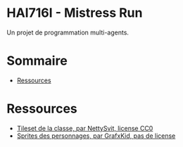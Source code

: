 # HAI716I - Mistress Run

Un projet de programmation multi-agents.

# Sommaire

* [Ressources](#ressources)

# Ressources

* [Tileset de la classe, par NettySvit, license CC0](https://opengameart.org/content/cool-school-tileset)
* [Sprites des personnages, par GrafxKid, pas de license](https://opengameart.org/content/rpg-character-sprites)
